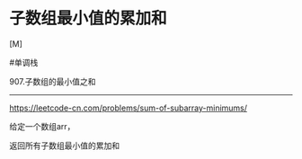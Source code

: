 # 子数组最小值的累加和

[M]

#单调栈 

907.子数组的最小值之和

---
https://leetcode-cn.com/problems/sum-of-subarray-minimums/

   

给定一个数组arr，

返回所有子数组最小值的累加和